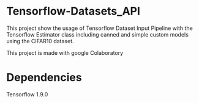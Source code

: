 # Tensorflow-Datasets_API

This project show the usage of Tensorflow Dataset Input Pipeline with the Tensorflow Estimator class including canned and simple custom models using the CIFAR10 dataset.

This project is made with google Colaboratory

# Dependencies

Tensorflow 1.9.0


